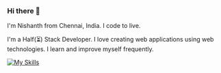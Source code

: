 ### Hi there 👋

I'm Nishanth from Chennai, India.
I code to live.

I'm a Half(⏳) Stack Developer. I love creating web applications using web technologies. I learn and improve myself frequently.

[![My Skills](https://skillicons.dev/icons?i=js,html,css,react,mongodb,mysql,bootstrap,sass,git,github,cs,vscode)](https://skillicons.dev)
